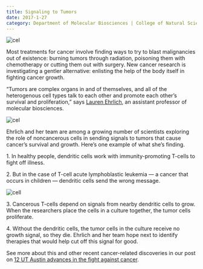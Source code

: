 ```yaml
--- 
title: Signaling to Tumors
date: 2017-1-27
category: Department of Molecular Biosciences | College of Natural Sciences
---
```


![cel](http://research.utexas.edu/showcase/assets/js/fileman/Uploads/cell-1.jpeg)

Most treatments for cancer involve finding ways to try to blast malignancies out of existence: burning tumors through radiation, poisoning them with chemotherapy or cutting them out with surgery. New cancer research is investigating a gentler alternative: enlisting the help of the body itself in fighting cancer growth.

“Tumors are complex organs in and of themselves, and all of the heterogenous cell types talk to each other and promote each other’s survival and proliferation,” says [Lauren Ehrlich](https://cns.utexas.edu/component/cobalt/item/16-molecular-biosciences/159-ehrlich-lauren-i?Itemid=349), an assistant professor of molecular biosciences.

![cel](http://research.utexas.edu/showcase/assets/js/fileman/Uploads/cell-2.jpeg)

Ehrlich and her team are among a growing number of scientists exploring the role of noncancerous cells in sending signals to tumors that cause cancer’s survival and growth. Here’s one example of what she’s finding.

1\. In healthy people, dendritic cells work with immunity-promoting T-cells to fight off illness.

2\. But in the case of T-cell acute lymphoblastic leukemia — a cancer that occurs in children — dendritic cells send the wrong message.

![cell](http://research.utexas.edu/showcase/assets/js/fileman/Uploads/cell-3.jpeg)

3\. Cancerous T-cells depend on signals from nearby dendritic cells to grow. When the researchers place the cells in a culture together, the tumor cells proliferate.

4\. Without the dendritic cells, the tumor cells in the culture receive no growth signal, so they die. Ehrlich and her team hope next to identify therapies that would help cut off this signal for good.

See more about this and other recent cancer-related discoveries in our post on [12 UT Austin advances in the fight against cancer](https://cns.utexas.edu/news/12-cancer-related-developments-with-ut-austin-roots).